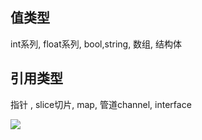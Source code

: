 ## 值类型

int系列, float系列, bool,string, 数组, 结构体

## 引用类型

指针 , slice切片, map, 管道channel, interface



![](https://ws1.sinaimg.cn/large/006tKfTcly1g185o599gwj318q0mk75x.jpg)

